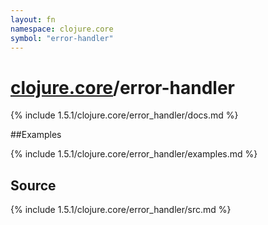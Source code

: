 ```yaml
---
layout: fn
namespace: clojure.core
symbol: "error-handler"
---
```


# [clojure.core](../)/error-handler

{% include 1.5.1/clojure.core/error_handler/docs.md %}

##Examples

{% include 1.5.1/clojure.core/error_handler/examples.md %}
## Source
{% include 1.5.1/clojure.core/error_handler/src.md %}

